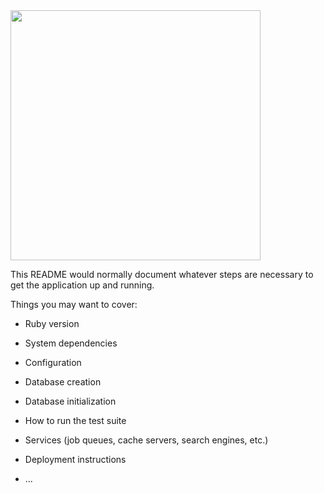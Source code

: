 <img src="https://user-images.githubusercontent.com/79415128/148537348-7fa0eac4-79f8-4bf0-be6a-2220b418c9ee.png" width="400" height="400"/>



This README would normally document whatever steps are necessary to get the
application up and running.

Things you may want to cover:

* Ruby version

* System dependencies

* Configuration

* Database creation

* Database initialization

* How to run the test suite

* Services (job queues, cache servers, search engines, etc.)

* Deployment instructions

* ...
